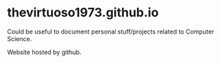 # thevirtuoso1973.github.io
Could be useful to document personal stuff/projects related to Computer Science.

Website hosted by github.
